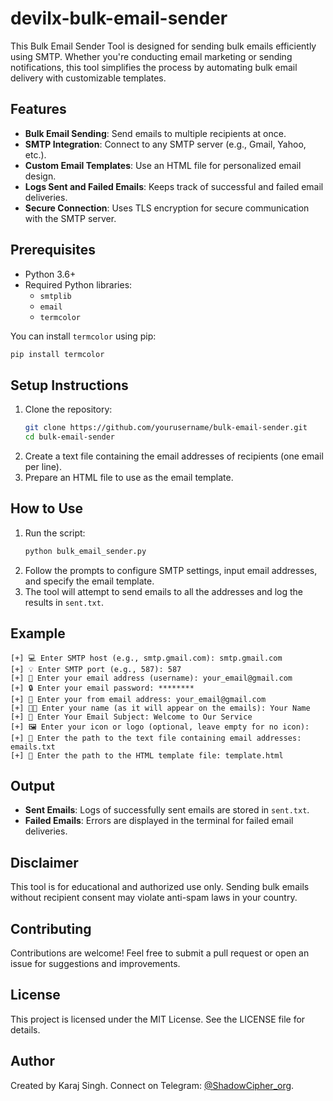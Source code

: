 # devilx-bulk-email-sender
This Bulk Email Sender Tool is designed for sending bulk emails efficiently using SMTP. Whether you're conducting email marketing or sending notifications, this tool simplifies the process by automating bulk email delivery with customizable templates.
## Features
- **Bulk Email Sending**: Send emails to multiple recipients at once.
- **SMTP Integration**: Connect to any SMTP server (e.g., Gmail, Yahoo, etc.).
- **Custom Email Templates**: Use an HTML file for personalized email design.
- **Logs Sent and Failed Emails**: Keeps track of successful and failed email deliveries.
- **Secure Connection**: Uses TLS encryption for secure communication with the SMTP server.

## Prerequisites
- Python 3.6+
- Required Python libraries:
  - `smtplib`
  - `email`
  - `termcolor`

You can install `termcolor` using pip:
```bash
pip install termcolor
```

## Setup Instructions
1. Clone the repository:
   ```bash
   git clone https://github.com/yourusername/bulk-email-sender.git
   cd bulk-email-sender
   ```
2. Create a text file containing the email addresses of recipients (one email per line).
3. Prepare an HTML file to use as the email template.

## How to Use
1. Run the script:
   ```bash
   python bulk_email_sender.py
   ```
2. Follow the prompts to configure SMTP settings, input email addresses, and specify the email template.
3. The tool will attempt to send emails to all the addresses and log the results in `sent.txt`.

## Example
```
[+] 💻 Enter SMTP host (e.g., smtp.gmail.com): smtp.gmail.com
[+] 💡 Enter SMTP port (e.g., 587): 587
[+] 🔑 Enter your email address (username): your_email@gmail.com
[+] 🔒 Enter your email password: ********
[+] 📧 Enter your from email address: your_email@gmail.com
[+] 🧑‍💻 Enter your name (as it will appear on the emails): Your Name
[+] 📝 Enter Your Email Subject: Welcome to Our Service
[+] 🖼️ Enter your icon or logo (optional, leave empty for no icon):
[+] 📂 Enter the path to the text file containing email addresses: emails.txt
[+] 📝 Enter the path to the HTML template file: template.html
```

## Output
- **Sent Emails**: Logs of successfully sent emails are stored in `sent.txt`.
- **Failed Emails**: Errors are displayed in the terminal for failed email deliveries.

## Disclaimer
This tool is for educational and authorized use only. Sending bulk emails without recipient consent may violate anti-spam laws in your country.

## Contributing
Contributions are welcome! Feel free to submit a pull request or open an issue for suggestions and improvements.

## License
This project is licensed under the MIT License. See the LICENSE file for details.

## Author
Created by Karaj Singh. Connect on Telegram: [@ShadowCipher_org](https://t.me/ShadowCipher_org).
